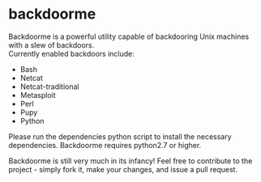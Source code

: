 # backdoorme

 Backdoorme is a powerful utility capable of backdooring Unix machines with a slew of backdoors.    
 Currently enabled backdoors include:
 
 - Bash
 - Netcat
 - Netcat-traditional
 - Metasploit
 - Perl
 - Pupy
 - Python
  
Please run the dependencies python script to install the necessary dependencies. Backdoorme requires python2.7 or higher.

Backdoorme is still very much in its infancy! Feel free to contribute to the project - simply fork it, make your changes, and issue a pull request. 
